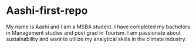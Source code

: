 # Aashi-first-repo
My name is Aashi and I am a MSBA student. I have completed my bachelors in Management studies and post grad in Tourism. I am passionate about sustainability and want to utilize my analytical skills in the climate industry.  
